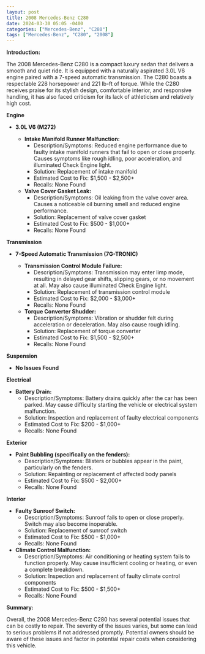 ```yaml
---
layout: post
title: 2008 Mercedes-Benz C280
date: 2024-03-30 05:05 -0400
categories: ["Mercedes-Benz", "C280"]
tags: ["Mercedes-Benz", "C280", "2008"]
---
```

**Introduction:**

The 2008 Mercedes-Benz C280 is a compact luxury sedan that delivers a smooth and quiet ride. It is equipped with a naturally aspirated 3.0L V6 engine paired with a 7-speed automatic transmission. The C280 boasts a respectable 228 horsepower and 221 lb-ft of torque. While the C280 receives praise for its stylish design, comfortable interior, and responsive handling, it has also faced criticism for its lack of athleticism and relatively high cost.

**Engine**

* **3.0L V6 (M272)**

    * **Intake Manifold Runner Malfunction:**
        * Description/Symptoms: Reduced engine performance due to faulty intake manifold runners that fail to open or close properly. Causes symptoms like rough idling, poor acceleration, and illuminated Check Engine light.
        * Solution: Replacement of intake manifold
        * Estimated Cost to Fix: $1,500 - $2,500+
        * Recalls: None Found
    * **Valve Cover Gasket Leak:**
        * Description/Symptoms: Oil leaking from the valve cover area. Causes a noticeable oil burning smell and reduced engine performance.
        * Solution: Replacement of valve cover gasket
        * Estimated Cost to Fix: $500 - $1,000+
        * Recalls: None Found

**Transmission**

* **7-Speed Automatic Transmission (7G-TRONIC)**

    * **Transmission Control Module Failure:**
        * Description/Symptoms: Transmission may enter limp mode, resulting in delayed gear shifts, slipping gears, or no movement at all. May also cause illuminated Check Engine light.
        * Solution: Replacement of transmission control module
        * Estimated Cost to Fix: $2,000 - $3,000+
        * Recalls: None Found
    * **Torque Converter Shudder:**
        * Description/Symptoms: Vibration or shudder felt during acceleration or deceleration. May also cause rough idling.
        * Solution: Replacement of torque converter
        * Estimated Cost to Fix: $1,500 - $2,500+
        * Recalls: None Found

**Suspension**

* **No Issues Found**

**Electrical**

* **Battery Drain:**
    * Description/Symptoms: Battery drains quickly after the car has been parked. May cause difficulty starting the vehicle or electrical system malfunction.
    * Solution: Inspection and replacement of faulty electrical components
    * Estimated Cost to Fix: $200 - $1,000+
    * Recalls: None Found

**Exterior**

* **Paint Bubbling (specifically on the fenders):**
    * Description/Symptoms: Blisters or bubbles appear in the paint, particularly on the fenders.
    * Solution: Repainting or replacement of affected body panels
    * Estimated Cost to Fix: $500 - $2,000+
    * Recalls: None Found

**Interior**

* **Faulty Sunroof Switch:**
    * Description/Symptoms: Sunroof fails to open or close properly. Switch may also become inoperable.
    * Solution: Replacement of sunroof switch
    * Estimated Cost to Fix: $500 - $1,000+
    * Recalls: None Found
* **Climate Control Malfunction:**
    * Description/Symptoms: Air conditioning or heating system fails to function properly. May cause insufficient cooling or heating, or even a complete breakdown.
    * Solution: Inspection and replacement of faulty climate control components
    * Estimated Cost to Fix: $500 - $1,500+
    * Recalls: None Found

**Summary:**

Overall, the 2008 Mercedes-Benz C280 has several potential issues that can be costly to repair. The severity of the issues varies, but some can lead to serious problems if not addressed promptly. Potential owners should be aware of these issues and factor in potential repair costs when considering this vehicle.
